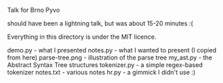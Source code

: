 Talk for Brno Pyvo

should have been a lightning talk, but was about 15-20 minutes :(

Everything in this directory is under the MIT licence.

demo.py - what I presented
notes.py - what I wanted to present (I copied from here)
parse-tree.png - illustration of the parse tree
my_ast.py - the Abstract Syntax Tree structures
tokenizer.py - a simple regex-based tokenizer
notes.txt - various notes
hr.py - a gimmick I didn't use :)
